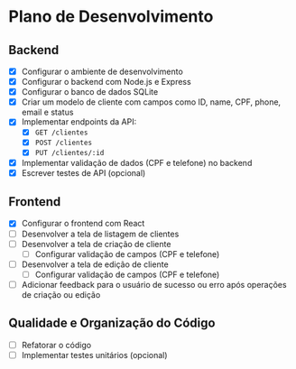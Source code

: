 # Plano de Desenvolvimento

## Backend

- [x] Configurar o ambiente de desenvolvimento
- [x] Configurar o backend com Node.js e Express
- [x] Configurar o banco de dados SQLite
- [x] Criar um modelo de cliente com campos como ID, name, CPF, phone, email e status
- [x] Implementar endpoints da API:
  - [x] `GET /clientes`
  - [x] `POST /clientes`
  - [x] `PUT /clientes/:id`
- [x] Implementar validação de dados (CPF e telefone) no backend
- [x] Escrever testes de API (opcional)

## Frontend

- [x] Configurar o frontend com React
- [ ] Desenvolver a tela de listagem de clientes
- [ ] Desenvolver a tela de criação de cliente
  - [ ] Configurar validação de campos (CPF e telefone)
- [ ] Desenvolver a tela de edição de cliente
  - [ ] Configurar validação de campos (CPF e telefone)
- [ ] Adicionar feedback para o usuário de sucesso ou erro após operações de criação ou edição

## Qualidade e Organização do Código

- [ ] Refatorar o código
- [ ] Implementar testes unitários (opcional)
